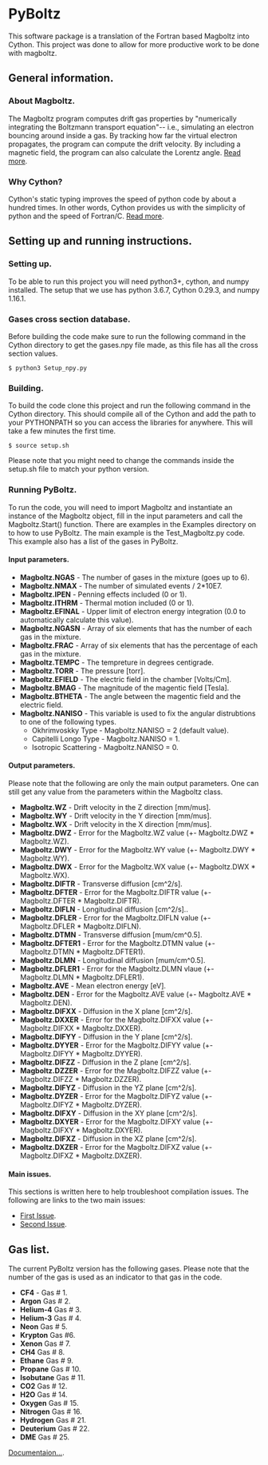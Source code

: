 # PyBoltz
This software package is a translation of the Fortran based Magboltz into Cython. This project was done to allow for more productive work to be done with magboltz.

## General information.

### About Magboltz.
The Magboltz program computes drift gas properties by "numerically integrating the Boltzmann transport equation"-- i.e., simulating an electron bouncing around inside a gas. By tracking how far the virtual electron propagates, the program can compute the drift velocity. By including a magnetic field, the program can also calculate the Lorentz angle. [Read more](http://cyclo.mit.edu/drift/www/aboutMagboltz.html).

### Why Cython?
Cython's static typing improves the speed of python code by about a hundred times. In other words, Cython provides us with the simplicity of python and the speed of Fortran/C. [Read more](https://cython.org/).

## Setting up and running instructions. 

### Setting up.
To be able to run this project you will need python3+, cython, and numpy installed. The setup that we use has python 3.6.7, Cython 0.29.3, and numpy 1.16.1. 

### Gases cross section database.
Before building the code make sure to run the following command in the Cython directory to get the gases.npy file made, as this file has all the cross section values.
```
$ python3 Setup_npy.py
```

### Building.
To build the code clone this project and run the following command in the Cython directory. This should compile all of the Cython and add the path to your PYTHONPATH so you can access the libraries for anywhere. This will take a few minutes the first time.
```
$ source setup.sh
```

Please note that you might need to change the commands inside the setup.sh file to match your python version.

### Running PyBoltz.
To run the code, you will need to import Magboltz and instantiate an instance of the Magboltz object, fill in the input parameters and call the Magboltz.Start() function. There are examples in the Examples directory on to how to use PyBoltz. The main example is the Test_Magboltz.py code. This example also has a list of the gases in PyBoltz.

#### Input parameters.
* **Magboltz.NGAS** - The number of gases in the mixture (goes up to 6).
* **Magboltz.NMAX** - The number of simulated events / 2*10E7.
* **Magboltz.IPEN** - Penning effects included (0 or 1).
* **Magboltz.ITHRM** - Thermal motion included (0 or 1).
* **Magboltz.EFINAL** - Upper limit of electron energy integration (0.0 to automatically calculate this value).
* **Magboltz.NGASN** - Array of six elements that has the number of each gas in the mixture.
* **Magboltz.FRAC** - Array of six elements that has the percentage of each gas in the mixture.
* **Magboltz.TEMPC** - The tempreture in degrees centigrade.
* **Magboltz.TORR** - The pressure \[torr\].
* **Magboltz.EFIELD** - The electric field in the chamber \[Volts/Cm\].
* **Magboltz.BMAG** - The magnitude of the magentic field \[Tesla\].
* **Magboltz.BTHETA** - The angle between the magentic field and the electric field. 
* **Magboltz.NANISO** - This variable is used to fix the angular distrubtions to one of the following types. 
  - Okhrimvoskky Type - Magboltz.NANISO = 2 (default value).
  - Capitelli Longo Type - Magboltz.NANISO = 1.
  - Isotropic Scattering - Magboltz.NANISO = 0.
  
#### Output parameters.
Please note that the following are only the main output parameters. One can still get any value from the parameters within the Magboltz class.

* **Magboltz.WZ** - Drift velocity in the Z direction \[mm/mus\].
* **Magboltz.WY** - Drift velocity in the Y direction \[mm/mus\].
* **Magboltz.WX** - Drift velocity in the X direction \[mm/mus\].
* **Magboltz.DWZ** - Error for the Magboltz.WZ value (+- Magboltz.DWZ * Magboltz.WZ).
* **Magboltz.DWY** - Error for the Magboltz.WY value (+- Magboltz.DWY * Magboltz.WY).
* **Magboltz.DWX** - Error for the Magboltz.WX value (+- Magboltz.DWX * Magboltz.WX).
* **Magboltz.DIFTR** - Transverse diffusion \[cm^2/s\].
* **Magboltz.DFTER** - Error for the Magboltz.DIFTR value (+- Magboltz.DFTER * Magboltz.DIFTR).
* **Magboltz.DIFLN** - Longitudinal diffusion \[cm^2/s\]..
* **Magboltz.DFLER** - Error for the Magboltz.DIFLN value (+- Magboltz.DFLER * Magboltz.DIFLN).
* **Magboltz.DTMN** - Transverse diffusion \[mum/cm^0.5\].
* **Magboltz.DFTER1** - Error for the Magboltz.DTMN value (+- Magboltz.DTMN * Magboltz.DFTER1).
* **Magboltz.DLMN** - Longitudinal diffusion \[mum/cm^0.5\].
* **Magboltz.DFLER1** - Error for the Magboltz.DLMN vlaue (+- Magboltz.DLMN * Magboltz.DFLER1).
* **Magboltz.AVE** - Mean electron energy \[eV\].
* **Magboltz.DEN** - Error for the Magboltz.AVE value (+- Magboltz.AVE * Magboltz.DEN).
* **Magboltz.DIFXX** - Diffusion in the X plane \[cm^2/s\].
* **Magboltz.DXXER** - Error for the Magboltz.DIFXX value (+- Magboltz.DIFXX * Magboltz.DXXER).
* **Magboltz.DIFYY** - Diffusion in the Y plane \[cm^2/s\].
* **Magboltz.DYYER** - Error for the Magboltz.DIFYY value (+- Magboltz.DIFYY * Magboltz.DYYER).
* **Magboltz.DIFZZ** - Diffusion in the Z plane \[cm^2/s\].
* **Magboltz.DZZER** - Error for the Magboltz.DIFZZ value (+- Magboltz.DIFZZ * Magboltz.DZZER).
* **Magboltz.DIFYZ** - Diffusion in the YZ plane \[cm^2/s\].
* **Magboltz.DYZER** - Error for the Magboltz.DIFYZ value (+- Magboltz.DIFYZ * Magboltz.DYZER).
* **Magboltz.DIFXY** - Diffusion in the XY plane \[cm^2/s\].
* **Magboltz.DXYER** - Error for the Magboltz.DIFXY value (+- Magboltz.DIFXY * Magboltz.DXYER).
* **Magboltz.DIFXZ** - Diffusion in the XZ plane \[cm^2/s\].
* **Magboltz.DXZER** - Error for the Magboltz.DIFXZ value (+- Magboltz.DIFXZ * Magboltz.DXZER).
#### Main issues.
This sections is written here to help troubleshoot compilation issues. The following are links to the two main issues:

* [First Issue](https://github.com/UTA-REST/MAGBOLTZ-py/issues/1).
* [Second Issue](https://github.com/UTA-REST/MAGBOLTZ-py/issues/2).

## Gas list.
The current PyBoltz version has the following gases. Please note that the number of the gas is used as an indicator to that gas in the code. 

* **CF4** - Gas # 1.
* **Argon** Gas # 2.
* **Helium-4** Gas # 3.
* **Helium-3** Gas # 4.
* **Neon** Gas # 5.
* **Krypton** Gas #6.
* **Xenon** Gas # 7.
* **CH4** Gas # 8.
* **Ethane** Gas # 9.
* **Propane** Gas # 10.
* **Isobutane** Gas # 11.
* **CO2** Gas # 12.
* **H2O** Gas # 14.
* **Oxygen** Gas # 15.
* **Nitrogen** Gas # 16.
* **Hydrogen** Gas # 21.
* **Deuterium** Gas # 22.
* **DME** Gas # 25.


[Documentaion...](https://uta-rest.github.io/PyBoltz-Documentation/html/).
